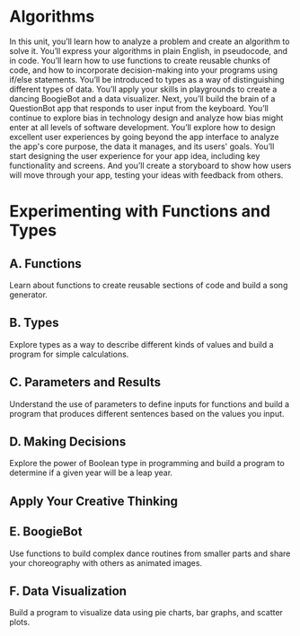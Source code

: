 # Algorithms
In this unit, you’ll learn how to analyze a problem and create an algorithm to solve it. You’ll express your algorithms in plain English, in pseudocode, and in code. You’ll learn how to use functions to create reusable chunks of code, and how to incorporate decision-making into your programs using if/else statements. You’ll be introduced to types as a way of distinguishing different types of data.
You’ll apply your skills in playgrounds to create a dancing BoogieBot and a data visualizer. Next, you’ll build the brain of a QuestionBot app that responds to user input from the keyboard.
You’ll continue to explore bias in technology design and analyze how bias might enter at all levels of software development. You’ll explore how to design excellent user experiences by going beyond the app interface to analyze the app's core purpose, the data it manages, and its users' goals. You’ll start designing the user experience for your app idea, including key functionality and screens. And you’ll create a storyboard to show how users will move through your app, testing your ideas with feedback from others.

# Experimenting with Functions and Types

## A. Functions
Learn about functions to create reusable sections of code and build a song generator.

## B. Types
Explore types as a way to describe different kinds of values and build a program for simple calculations.

## C. Parameters and Results
Understand the use of parameters to define inputs for functions and build a program that produces different sentences based on the values you input.

## D. Making Decisions
Explore the power of Boolean type in programming and build a program to determine if a given year will be a leap year.

## Apply Your Creative Thinking
## E. BoogieBot
Use functions to build complex dance routines from smaller parts and share your choreography with others as animated images.

## F. Data Visualization
Build a program to visualize data using pie charts, bar graphs, and scatter plots.
